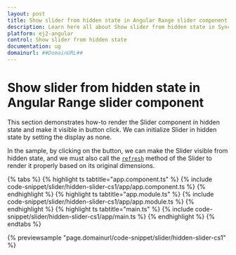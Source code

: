 ```yaml
---
layout: post
title: Show slider from hidden state in Angular Range slider component | Syncfusion
description: Learn here all about Show slider from hidden state in Syncfusion Angular Range slider component of Syncfusion Essential JS 2 and more.
platform: ej2-angular
control: Show slider from hidden state 
documentation: ug
domainurl: ##DomainURL##
---
```


# Show slider from hidden state in Angular Range slider component

This section demonstrates how-to render the Slider component in hidden state and make it visible in button click. We can initialize Slider in hidden state by setting the display as none.

In the sample, by clicking on the button, we can make the Slider visible from hidden state, and we must also call the [`refresh`](https://ej2.syncfusion.com/javascript/documentation/api/base/component/#refresh) method of the Slider to render it properly based on its original dimensions.

{% tabs %}
{% highlight ts tabtitle="app.component.ts" %}
{% include code-snippet/slider/hidden-slider-cs1/app/app.component.ts %}
{% endhighlight %}
{% highlight ts tabtitle="app.module.ts" %}
{% include code-snippet/slider/hidden-slider-cs1/app/app.module.ts %}
{% endhighlight %}
{% highlight ts tabtitle="main.ts" %}
{% include code-snippet/slider/hidden-slider-cs1/app/main.ts %}
{% endhighlight %}
{% endtabs %}
  
{% previewsample "page.domainurl/code-snippet/slider/hidden-slider-cs1" %}
